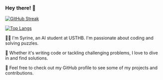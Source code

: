 ### Hey there! 👋
[![GitHub Streak](http://github-readme-streak-stats.herokuapp.com?user=Syrina-Akai&theme=dark&background=000000)](https://git.io/streak-stats)

[![Top Langs](https://github-readme-stats.vercel.app/api/top-langs/?username=Syrina-Akai&layout=compact&theme=vision-friendly-dark)](https://github.com/anuraghazra/github-readme-stats)


👩‍💻 I'm Syrine, an AI student at USTHB. I'm passionate about coding and solving puzzles.

🧩 Whether it's writing code or tackling challenging problems, I love to dive in and find solutions.

🚀 Feel free to check out my GitHub profile to see some of my projects and contributions.

<!--
**Syrina-Akai/Syrina-Akai** is a ✨ _special_ ✨ repository because its `README.md` (this file) appears on your GitHub profile.

Here are some ideas to get you started:

- 🔭 I’m currently working on ...
- 🌱 I’m currently learning ...
- 👯 I’m looking to collaborate on ...
- 🤔 I’m looking for help with ...
- 💬 Ask me about ...
- 📫 How to reach me: ...
- 😄 Pronouns: ...
- ⚡ Fun fact: ...
- 
-->
